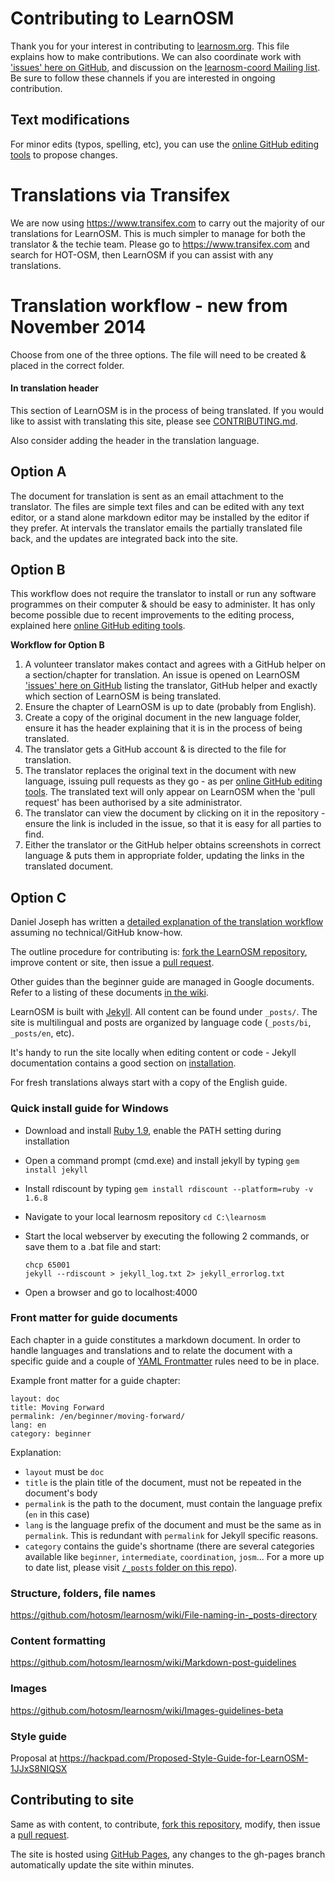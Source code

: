 # Contributing to LearnOSM

Thank you for your interest in contributing to [learnosm.org](http://learnosm.org). This file explains how to make
contributions. We can also coordinate work with ['issues' here on GitHub](https://github.com/hotosm/learnosm/issues?state=open), and discussion on the [learnosm-coord Mailing list](https://lists.openstreetmap.org/listinfo/learnosm-coord). Be sure to follow these channels if you are interested in ongoing contribution.

## Text modifications

For minor edits (typos, spelling, etc), you can use the [online GitHub editing tools](https://help.github.com/articles/editing-files-in-another-user-s-repository/) to propose changes.

# Translations via Transifex
We are now using <https://www.transifex.com> to carry out the majority of our translations for LearnOSM. This is much simpler to manage for both the translator & the techie team. Please go to <https://www.transifex.com> and search for HOT-OSM, then LearnOSM if you can assist with any translations.

# Translation workflow - new from November 2014
Choose from one of the three options. The file will need to be created & placed in the correct folder.

#### In translation header

This section of LearnOSM is in the process of being translated. If you would like to assist with translating this site, please see [CONTRIBUTING.md](https://github.com/hotosm/learnosm/blob/gh-pages/CONTRIBUTING.md).

Also consider adding the header in the translation language.


## Option A
The document for translation is sent as an email attachment to the translator. The files are simple text files and can be edited with any text editor, or a stand alone markdown editor may be installed by the editor if they prefer. At intervals the translator emails the partially translated file back, and the updates are integrated back into the site.

## Option B
This workflow does not require the translator to install or run any software programmes on their computer & should be easy to administer. It has only become possible due to recent improvements to the editing process, explained here [online GitHub editing tools](https://help.github.com/articles/editing-files-in-another-user-s-repository/).

**Workflow for Option B**
1.  A volunteer translator makes contact and agrees with a GitHub helper on a section/chapter for translation. An issue is opened on LearnOSM ['issues' here on GitHub](https://github.com/hotosm/learnosm/issues?state=open) listing the translator, GitHub helper and exactly which section of LearnOSM is being translated.
2.  Ensure the chapter of LearnOSM is up to date (probably from English).
3.  Create a copy of the original document in the new language folder, ensure it has the header explaining that it is in the process of being translated.
4.  The translator gets a GitHub account & is directed to the file for translation.
5.  The translator replaces the original text in the document with new language, issuing pull requests as they go - as per [online GitHub editing tools](https://help.github.com/articles/editing-files-in-another-user-s-repository/). The translated text will only appear on LearnOSM when the 'pull request' has been authorised by a site administrator.
6.  The translator can view the document by clicking on it in the repository - ensure the link is included in the issue, so that it is easy for all parties to find.
7.  Either the translator or the GitHub helper obtains screenshots in correct language & puts them in appropriate folder, updating the links in the translated document.


## Option C
Daniel Joseph has written a [detailed explanation of the translation workflow](https://github.com/AmericanRedCross/Guides/blob/master/TranslationWorkflow_LearnOSM/translatorWorkflow.md) assuming no technical/GitHub know-how.

The outline procedure for contributing is: [fork the LearnOSM repository](https://help.github.com/articles/fork-a-repo), improve content or site, then issue a [pull request](https://help.github.com/articles/using-pull-requests).

Other guides than the beginner guide are managed in Google documents. Refer to a listing of these documents [in the wiki](https://github.com/hotosm/learnosm/wiki/_pages).

LearnOSM is built with [Jekyll](http://jekyllrb.com/). All content can be found under `_posts/`. The site is multilingual and posts are organized by language code (`_posts/bi`, `_posts/en`, etc).

It's handy to run the site locally when editing content or code - Jekyll documentation contains a good section on [installation](http://jekyllrb.com/docs/installation/).

For fresh translations always start with a copy of the English guide.

### Quick install guide for Windows

- Download and install [Ruby 1.9](http://rubyinstaller.org/downloads/), enable the PATH setting during installation
- Open a command prompt (cmd.exe) and install jekyll by typing `gem install jekyll`
- Install rdiscount by typing `gem install rdiscount --platform=ruby -v 1.6.8`
- Navigate to your local learnosm repository `cd C:\learnosm`
- Start the local webserver by executing the following 2 commands, or save them to a .bat file and start:

	```
    chcp 65001
    jekyll --rdiscount > jekyll_log.txt 2> jekyll_errorlog.txt
    ```

- Open a browser and go to localhost:4000

### Front matter for guide documents

Each chapter in a guide constitutes a markdown document. In order to handle languages and translations and to relate the document with a specific guide and a couple of [YAML Frontmatter](https://github.com/mojombo/jekyll/wiki/YAML-Front-Matter) rules need to be in place.

Example front matter for a guide chapter:

    layout: doc
    title: Moving Forward
    permalink: /en/beginner/moving-forward/
    lang: en
    category: beginner

Explanation:

- `layout` must be `doc`
- `title` is the plain title of the document, must not be repeated in the document's body
- `permalink` is the path to the document, must contain the language prefix (`en` in this case)
- `lang` is the language prefix of the document and must be the same as in `permalink`. This is redundant with `permalink` for Jekyll specific reasons.
- `category` contains the guide's shortname (there are several categories available like `beginner`, `intermediate`, `coordination`, `josm`... For a more up to date list, please visit [`/_posts` folder on this repo](https://github.com/hotosm/learnosm/tree/gh-pages/_posts/en)).

### Structure, folders, file names
https://github.com/hotosm/learnosm/wiki/File-naming-in-_posts-directory

### Content formatting
https://github.com/hotosm/learnosm/wiki/Markdown-post-guidelines

### Images
https://github.com/hotosm/learnosm/wiki/Images-guidelines-beta

### Style guide
Proposal at https://hackpad.com/Proposed-Style-Guide-for-LearnOSM-1JJxS8NIQSX


## Contributing to site

Same as with content, to contribute, [fork this repository](https://help.github.com/articles/fork-a-repo), modify, then issue a [pull request](https://help.github.com/articles/using-pull-requests).

The site is hosted using [GitHub Pages](http://pages.github.com/), any changes to the gh-pages branch automatically update the site within minutes.
